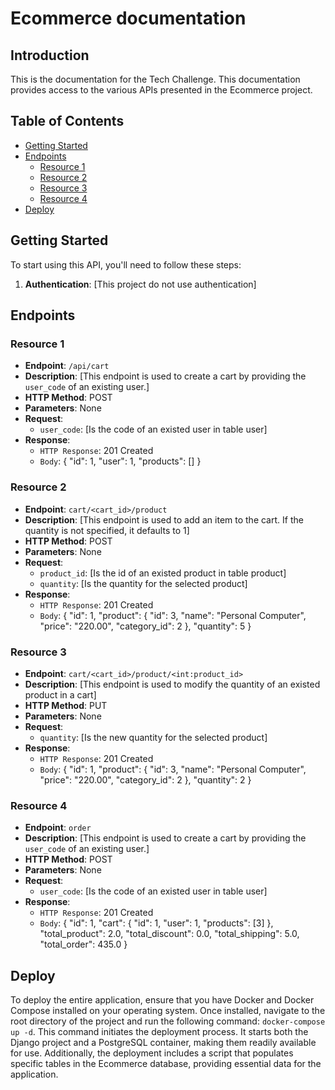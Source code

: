 # Ecommerce documentation

## Introduction

This is the documentation for the Tech Challenge. This documentation provides access to the various APIs presented in the Ecommerce project.

## Table of Contents

- [Getting Started](#getting-started)
- [Endpoints](#endpoints)
  - [Resource 1](#resource-1)
  - [Resource 2](#resource-2)
  - [Resource 3](#resource-3)
  - [Resource 4](#resource-4)
- [Deploy](#deploy)

## Getting Started

To start using this API, you'll need to follow these steps:

1. **Authentication**: [This project do not use authentication]

## Endpoints

### Resource 1

- **Endpoint**: `/api/cart`
- **Description**: [This endpoint is used to create a cart by providing the `user_code` of an existing user.]
- **HTTP Method**: POST
- **Parameters**: None
- **Request**:
  - `user_code`: [Is the code of an existed user in table user]
- **Response**:
  - `HTTP Response`: 201 Created
  - `Body`:
      {
          "id": 1,
          "user": 1,
          "products": []
      }

### Resource 2

- **Endpoint**: `cart/<cart_id>/product`
- **Description**: [This endpoint is used to add an item to the cart. If the quantity is not specified, it defaults to 1]
- **HTTP Method**: POST
- **Parameters**: None
- **Request**:
  - `product_id`: [Is the id of an existed product in table product]
  - `quantity`: [Is the quantity for the selected product]
- **Response**:
  - `HTTP Response`: 201 Created
  - `Body`:
      {
          "id": 1,
          "product": {
              "id": 3,
              "name": "Personal Computer",
              "price": "220.00",
              "category_id": 2
          },
          "quantity": 5
      }
### Resource 3

- **Endpoint**: `cart/<cart_id>/product/<int:product_id>`
- **Description**: [This endpoint is used to modify the quantity of an existed product in a cart]
- **HTTP Method**: PUT
- **Parameters**: None
- **Request**:
  - `quantity`: [Is the new quantity for the selected product]
- **Response**:
  - `HTTP Response`: 201 Created
  - `Body`:
      {
          "id": 1,
          "product": {
              "id": 3,
              "name": "Personal Computer",
              "price": "220.00",
              "category_id": 2
          },
          "quantity": 2
      }

### Resource 4

- **Endpoint**: `order`
- **Description**: [This endpoint is used to create a cart by providing the `user_code` of an existing user.]
- **HTTP Method**: POST
- **Parameters**: None
- **Request**:
  - `user_code`: [Is the code of an existed user in table user]
- **Response**:
  - `HTTP Response`: 201 Created
  - `Body`:
      {
        "id": 1,
        "cart": {
            "id": 1,
            "user": 1,
            "products": [3]
        },
        "total_product": 2.0,
        "total_discount": 0.0,
        "total_shipping": 5.0,
        "total_order": 435.0
      }

## Deploy

To deploy the entire application, ensure that you have Docker and Docker Compose installed on your operating system. Once installed, navigate to the root directory of the project and run the following command: `docker-compose up -d`. 
This command initiates the deployment process. It starts both the Django project and a PostgreSQL container, making them readily available for use. Additionally, the deployment includes a script that populates specific tables in the Ecommerce database, providing essential data for the application.

